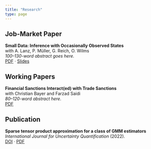 ```yaml
---
title: "Research"
type: page
---
```


## Job-Market Paper
**Small Data: Inference with Occasionally Observed States**  
with A. Lanz, P. Müller, G. Reich, O. Wilms  
*100–130-word abstract goes here.*  
[PDF](/uploads/SmallData.pdf) · [Slides](/uploads/SmallData_slides.pdf)

## Working Papers
**Financial Sanctions Interact(ed) with Trade Sanctions**  
with Christian Bayer and Farzad Saidi  
*80–120-word abstract here.*  
[PDF](/uploads/Sanctions.pdf)

## Publication
**Sparse tensor product approximation for a class of GMM estimators**  
*International Journal for Uncertainty Quantification* (2022).  
[DOI](#) · [PDF](/uploads/IJUQ2022.pdf)